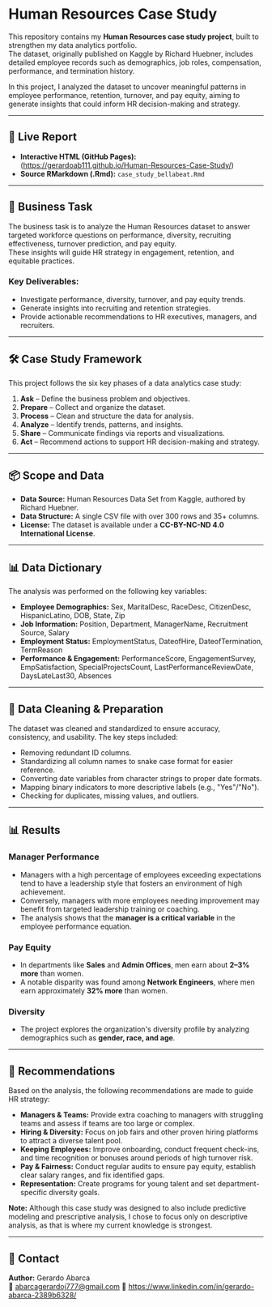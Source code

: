 # Human Resources Case Study

This repository contains my **Human Resources case study project**, built to strengthen my data analytics portfolio.  
The dataset, originally published on Kaggle by Richard Huebner, includes detailed employee records such as demographics, job roles, compensation, performance, and termination history. 

In this project, I analyzed the dataset to uncover meaningful patterns in employee performance, retention, turnover, and pay equity, aiming to generate insights that could inform HR decision-making and strategy.

---

## 🔗 Live Report
- **Interactive HTML (GitHub Pages):** (https://gerardoab111.github.io/Human-Resources-Case-Study/)  
- **Source RMarkdown (.Rmd):** `case_study_bellabeat.Rmd`

---

## 🎯 Business Task

The business task is to analyze the Human Resources dataset to answer targeted workforce questions on performance, diversity, recruiting effectiveness, turnover prediction, and pay equity.  
These insights will guide HR strategy in engagement, retention, and equitable practices.

### Key Deliverables:
- Investigate performance, diversity, turnover, and pay equity trends.  
- Generate insights into recruiting and retention strategies.  
- Provide actionable recommendations to HR executives, managers, and recruiters.

---

## 🛠️ Case Study Framework

This project follows the six key phases of a data analytics case study:

1. **Ask** – Define the business problem and objectives.  
2. **Prepare** – Collect and organize the dataset.  
3. **Process** – Clean and structure the data for analysis.  
4. **Analyze** – Identify trends, patterns, and insights.  
5. **Share** – Communicate findings via reports and visualizations.  
6. **Act** – Recommend actions to support HR decision-making and strategy.

---

## 📦 Scope and Data

- **Data Source:** Human Resources Data Set from Kaggle, authored by Richard Huebner.  
- **Data Structure:** A single CSV file with over 300 rows and 35+ columns.  
- **License:** The dataset is available under a **CC-BY-NC-ND 4.0 International License**.  

---

## 📊 Data Dictionary

The analysis was performed on the following key variables:

- **Employee Demographics:** Sex, MaritalDesc, RaceDesc, CitizenDesc, HispanicLatino, DOB, State, Zip  
- **Job Information:** Position, Department, ManagerName, Recruitment Source, Salary  
- **Employment Status:** EmploymentStatus, DateofHire, DateofTermination, TermReason  
- **Performance & Engagement:** PerformanceScore, EngagementSurvey, EmpSatisfaction, SpecialProjectsCount, LastPerformanceReviewDate, DaysLateLast30, Absences  

---

## 🧹 Data Cleaning & Preparation

The dataset was cleaned and standardized to ensure accuracy, consistency, and usability. The key steps included:

- Removing redundant ID columns.  
- Standardizing all column names to snake case format for easier reference.  
- Converting date variables from character strings to proper date formats.  
- Mapping binary indicators to more descriptive labels (e.g., "Yes"/"No").  
- Checking for duplicates, missing values, and outliers.  

---

## 📊 Results

### Manager Performance
- Managers with a high percentage of employees exceeding expectations tend to have a leadership style that fosters an environment of high achievement.  
- Conversely, managers with more employees needing improvement may benefit from targeted leadership training or coaching.  
- The analysis shows that the **manager is a critical variable** in the employee performance equation.  

### Pay Equity
- In departments like **Sales** and **Admin Offices**, men earn about **2–3% more** than women.  
- A notable disparity was found among **Network Engineers**, where men earn approximately **32% more** than women.  

### Diversity
- The project explores the organization's diversity profile by analyzing demographics such as **gender, race, and age**.  

---

## 📌 Recommendations

Based on the analysis, the following recommendations are made to guide HR strategy:

- **Managers & Teams:** Provide extra coaching to managers with struggling teams and assess if teams are too large or complex.  
- **Hiring & Diversity:** Focus on job fairs and other proven hiring platforms to attract a diverse talent pool.  
- **Keeping Employees:** Improve onboarding, conduct frequent check-ins, and time recognition or bonuses around periods of high turnover risk.  
- **Pay & Fairness:** Conduct regular audits to ensure pay equity, establish clear salary ranges, and fix identified gaps.  
- **Representation:** Create programs for young talent and set department-specific diversity goals.
  
**Note:** Although this case study was designed to also include predictive modeling and prescriptive analysis, I chose to focus only on descriptive analysis, as that is where my current knowledge is strongest.

---

## 👤 Contact
**Author:** Gerardo Abarca  
📧 abarcagerardoj777@gmail.com 
💼 https://www.linkedin.com/in/gerardo-abarca-2389b6328/
